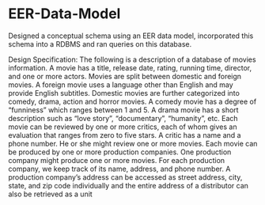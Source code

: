 # EER-Data-Model
Designed a conceptual schema using an EER data model,  incorporated this schema into a RDBMS and ran queries on this database.

Design Specification:
The following is a description of a database of movies information. 
A movie has a title, release date, rating, running time, director, and one or more actors.
Movies are split between domestic and foreign movies. A foreign movie uses a language other 
than English and may provide English subtitles. Domestic movies are further categorized into 
comedy, drama, action and horror movies. A comedy movie has a degree of “funniness” which 
ranges between 1 and 5. A drama movie has a short description such as “love story”, 
“documentary”, “humanity”, etc.
Each movie can be reviewed by one or more critics, each of whom gives an evaluation that 
ranges from zero to five stars. A critic has a name and a phone number. He or she might review 
one or more movies. 
Each movie can be produced by one or more production companies. One production company 
might produce one or more movies. For each production company, we keep track of its name, 
address, and phone number. A production company’s address can be accessed as street address, 
city, state, and zip code individually and the entire address of a distributor can also be retrieved 
as a unit
